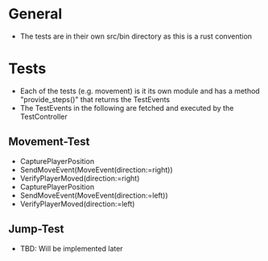 # General
- The tests are in their own src/bin directory as this is a rust convention

# Tests
- Each of the tests (e.g. movement) is it its own module and has a method "provide_steps()" that returns the TestEvents
- The TestEvents in the following are fetched and executed by the TestController

## Movement-Test 
- CapturePlayerPosition
- SendMoveEvent(MoveEvent(direction:=right))
- VerifyPlayerMoved(direction:=right)
- CapturePlayerPosition
- SendMoveEvent(MoveEvent(direction:=left))
- VerifyPlayerMoved(direction:=left)

## Jump-Test 
- TBD: Will be implemented later